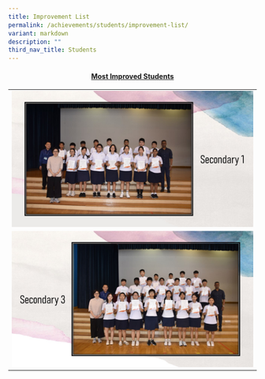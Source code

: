 ```yaml
---
title: Improvement List
permalink: /achievements/students/improvement-list/
variant: markdown
description: ""
third_nav_title: Students
---
```

<h4 style="text-align: center;"><strong><u>Most Improved Students</u></strong></h4>
<table style="border-collapse: collapse; width: 100%;" border="0">
<tbody>
<tr>
<td style="width: 50%; text-align: center;"><img style="width: 100%;" src="/images/improvement list 1.JPG"><strong></strong></td>
</tr>
<tr>
<td style="width: 50%; text-align: center;"><img style="width: 100%;" src="/images/improvement list 2.JPG"><strong></strong></td>
</tr>
</tbody>
</table>